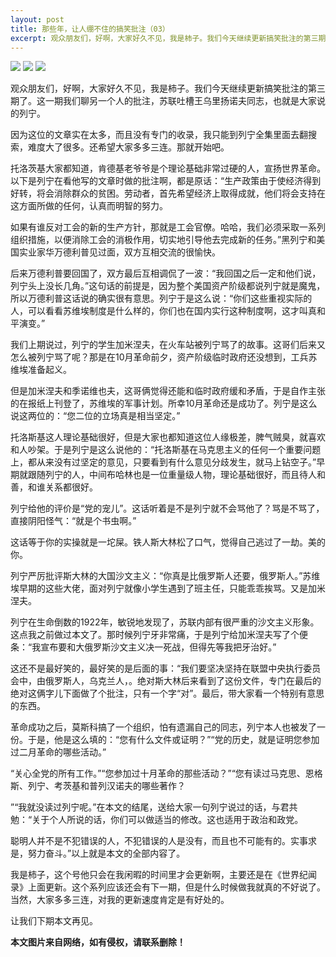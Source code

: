 ```yaml
---
layout: post
title: 那些年，让人绷不住的搞笑批注（03）
excerpt: 观众朋友们，好啊，大家好久不见，我是柿子。我们今天继续更新搞笑批注的第三期了。这一期我们聊另一个人的
---
```



![](http://i0.hdslb.com/bfs/archive/3923d69b775de96fa5f1098ae83ec3398fafd6d8.jpg)
![](http://i0.hdslb.com/bfs/archive/3923d69b775de96fa5f1098ae83ec3398fafd6d8.jpg)
![](http://i0.hdslb.com/bfs/archive/3923d69b775de96fa5f1098ae83ec3398fafd6d8.jpg)

观众朋友们，好啊，大家好久不见，我是柿子。我们今天继续更新搞笑批注的第三期了。这一期我们聊另一个人的批注，苏联吐槽王乌里扬诺夫同志，也就是大家说的列宁。

因为这位的文章实在太多，而且没有专门的收录，我只能到列宁全集里面去翻搜索，难度大了很多。还希望大家多多三连。那就开始吧。

托洛茨基大家都知道，肯德基老爷爷是个理论基础非常过硬的人，宣扬世界革命。以下是列宁在看他写的文章时做的批注啊，都是原话：“生产政策由于使经济得到好转，将会消除群众的贫困。劳动者，首先希望经济上取得成就，他们将会支持在这方面所做的任何，认真而明智的努力。

如果有谁反对工会的新的生产方针，那就是工会官僚。哈哈，我们必须采取一系列组织措施，以便消除工会的消极作用，切实地引导他去完成新的任务。”黑列宁和美国实业家华万德利普见过面，双方互相交流的很愉快。

后来万德利普要回国了，双方最后互相调侃了一波：“我回国之后一定和他们说，列宁头上没长几角。”这句话的前提是，因为整个美国资产阶级都说列宁就是魔鬼，所以万德利普这话说的确实很有意思。列宁于是这么说：“你们这些重视实际的人，可以看看苏维埃制度是什么样的，你们也在国内实行这种制度啊，这才叫真和平演变。”

我们上期说过，列宁的学生加米涅夫，在火车站被列宁骂了的故事。这哥们后来又怎么被列宁骂了呢？那是在10月革命前夕，资产阶级临时政府还没想到，工兵苏维埃准备起义。

但是加米涅夫和季诺维也夫，这哥俩觉得还能和临时政府缓和矛盾，于是自作主张的在报纸上刊登了，苏维埃的军事计划。所幸10月革命还是成功了。列宁是这么说这两位的：“您二位的立场真是相当坚定。”

托洛斯基这人理论基础很好，但是大家也都知道这位人缘极差，脾气贼臭，就喜欢和人吵架。于是列宁是这么说他的：“托洛斯基在马克思主义的任何一个重要问题上，都从来没有过坚定的意见，只要看到有什么意见分歧发生，就马上钻空子。”早期就跟随列宁的人，中间布哈林也是一位重量级人物，理论基础很好，而且待人和善，和谁关系都很好。

列宁给他的评价是“党的宠儿”。这话听着是不是列宁就不会骂他了？骂是不骂了，直接阴阳怪气：“就是个书虫啊。”

这话等于你的实操就是一坨屎。铁人斯大林松了口气，觉得自己逃过了一劫。美的你。

列宁严厉批评斯大林的大国沙文主义：“你真是比俄罗斯人还要，俄罗斯人。”苏维埃早期的这些大佬，面对列宁就像小学生遇到了班主任，只能乖乖挨骂。又是加米涅夫。

列宁在生命倒数的1922年，敏锐地发现了，苏联内部有很严重的沙文主义形象。这点我之前做过本文了。那时候列宁牙非常痛，于是列宁给加米涅夫写了个便条：“我宣布要和大俄罗斯沙文主义决一死战，但得先等我把牙治好。”

这还不是最好笑的，最好笑的是后面的事：“我们要坚决坚持在联盟中央执行委员会中，由俄罗斯人，乌克兰人，。绝对斯大林后来看到了这份文件，专门在最后的绝对这俩字儿下面做了个批注，只有一个字“对”。最后，带大家看一个特别有意思的东西。

革命成功之后，莫斯科搞了一个组织，怕有遗漏自己的同志，列宁本人也被发了一份。于是，他是这么填的：“您有什么文件或证明？”“党的历史，就是证明您参加过二月革命的哪些活动。”

“关心全党的所有工作。”“您参加过十月革命的那些活动？”“您有读过马克思、恩格斯、列宁、考茨基和普列汉诺夫的哪些著作？

”“我就没读过列宁呢。”在本文的结尾，送给大家一句列宁说过的话，与君共勉：“关于个人所说的话，你们可以做适当的修改。这也适用于政治和政党。

聪明人并不是不犯错误的人，不犯错误的人是没有，而且也不可能有的。实事求是，努力奋斗。”以上就是本文的全部内容了。

我是柿子，这个号他只会在我闲暇的时间里才会更新啊，主要还是在《世界纪闻录》上面更新。这个系列应该还会有下一期，但是什么时候做我就真的不好说了。当然，大家多多三连，对我的更新速度肯定是有好处的。

让我们下期本文再见。


**本文图片来自网络，如有侵权，请联系删除！**